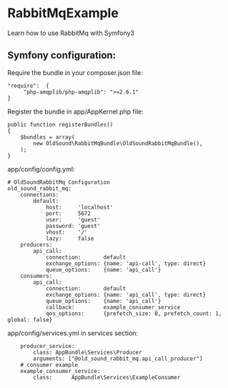 # RabbitMqExample
Learn how to use RabbitMq with Symfony3


Symfony configuration:
----------------------
Require the bundle in your composer.json file: 
```
"require":  {
     "php-amqplib/php-amqplib": ">=2.6.1"
}
```
Register the bundle in app/AppKernel.php file:
```
public function registerBundles()
{
    $bundles = array(
        new OldSound\RabbitMqBundle\OldSoundRabbitMqBundle(),
    );
}
```
app/config/config.yml:
```
# OldSoundRabbitMq Configuration
old_sound_rabbit_mq:
    connections:
        default:
            host:     'localhost'
            port:     5672
            user:     'guest'
            password: 'guest'
            vhost:    '/'
            lazy:     false
    producers:
        api_call:
            connection:       default
            exchange_options: {name: 'api-call', type: direct}
            queue_options:    {name: 'api_call'}
    consumers:
        api_call:
            connection:       default
            exchange_options: {name: 'api_call', type: direct}
            queue_options:    {name: 'api_call'}
            callback:         example_consumer_service
            qos_options:      {prefetch_size: 0, prefetch_count: 1, global: false}
```
app/config/services.yml in services section:
```
    producer_service:
        class: AppBundle\Services\Producer
        arguments: ["@old_sound_rabbit_mq.api_call_producer"]
    # consumer example
    example_consumer_service:
        class:      AppBundle\Services\ExampleConsumer
```
